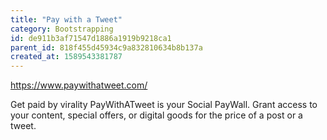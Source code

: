 ```yaml
---
title: "Pay with a Tweet"
category: Bootstrapping
id: de911b3af71547d1886a1919b9218ca1
parent_id: 818f455d45934c9a832810634b8b137a
created_at: 1589543381787
---
```


https://www.paywithatweet.com/

Get paid by virality
PayWithATweet is your Social PayWall. Grant access to your content, special offers, or digital goods for the price of a post or a tweet. 


    